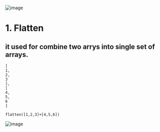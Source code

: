 
![image](https://github.com/gauravxlokhande/AllAbout-MuleSoft/assets/119065314/df738b73-2b6f-4535-ac38-8e7dfc3795a2)

# 1. Flatten
## it used for combine two arrys into single set of arrays.
```
[
1,
2,
3
],
[
4,
5,
6
]

flatten([1,2,3]+[4,5,6])
```
![image](https://github.com/gauravxlokhande/AllAbout-MuleSoft/assets/119065314/4c690d8d-dd1b-43eb-b305-06a4475e775f)
